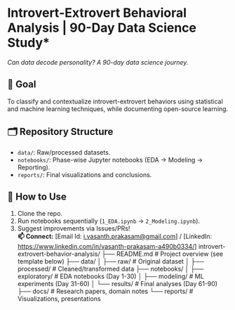  # Introvert-Extrovert Behavioral Analysis | 90-Day Data Science Study* 
*Can data decode personality? A 90-day data science journey.*  

## 🎯 Goal  
To classify and contextualize introvert-extrovert behaviors using statistical and machine learning techniques, while documenting open-source learning.  

## 🗂️ Repository Structure  
- `data/`: Raw/processed datasets.  
- `notebooks/`: Phase-wise Jupyter notebooks (EDA → Modeling → Reporting).  
- `reports/`: Final visualizations and conclusions.  

## 🚀 How to Use  
1. Clone the repo.  
2. Run notebooks sequentially (`1_EDA.ipynb` → `2_Modeling.ipynb`).  
3. Suggest improvements via Issues/PRs!  
**📫 Connect:** [Email Id: i.vasanth.prakasam@gmail.com] / [LinkedIn: https://www.linkedin.com/in/vasanth-prakasam-a490b0334/]
introvert-extrovert-behavior-analysis/
├── README.md          # Project overview (see template below)
├── data/
│   ├── raw/           # Original dataset
│   ├── processed/     # Cleaned/transformed data
├── notebooks/
│   ├── exploratory/   # EDA notebooks (Day 1-30)
│   ├── modeling/      # ML experiments (Day 31-60)
│   └── results/       # Final analyses (Day 61-90)
├── docs/              # Research papers, domain notes
└── reports/           # Visualizations, presentations
